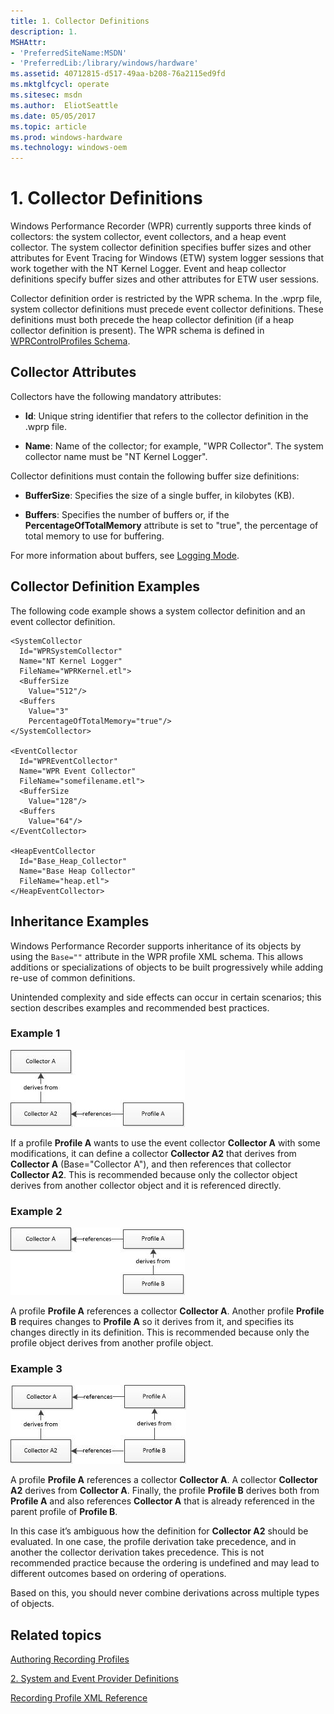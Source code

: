 ```yaml
---
title: 1. Collector Definitions
description: 1.
MSHAttr:
- 'PreferredSiteName:MSDN'
- 'PreferredLib:/library/windows/hardware'
ms.assetid: 40712815-d517-49aa-b208-76a2115ed9fd
ms.mktglfcycl: operate
ms.sitesec: msdn
ms.author:  EliotSeattle
ms.date: 05/05/2017
ms.topic: article
ms.prod: windows-hardware
ms.technology: windows-oem
---
```


# 1. Collector Definitions


Windows Performance Recorder (WPR) currently supports three kinds of collectors: the system collector, event collectors, and a heap event collector. The system collector definition specifies buffer sizes and other attributes for Event Tracing for Windows (ETW) system logger sessions that work together with the NT Kernel Logger. Event and heap collector definitions specify buffer sizes and other attributes for ETW user sessions.

Collector definition order is restricted by the WPR schema. In the .wprp file, system collector definitions must precede event collector definitions. These definitions must both precede the heap collector definition (if a heap collector definition is present). The WPR schema is defined in [WPRControlProfiles Schema](wprcontrolprofiles-schema.md).

## Collector Attributes


Collectors have the following mandatory attributes:

-   **Id**: Unique string identifier that refers to the collector definition in the .wprp file.

-   **Name**: Name of the collector; for example, "WPR Collector". The system collector name must be "NT Kernel Logger".

Collector definitions must contain the following buffer size definitions:

-   **BufferSize**: Specifies the size of a single buffer, in kilobytes (KB).

-   **Buffers**: Specifies the number of buffers or, if the **PercentageOfTotalMemory** attribute is set to "true", the percentage of total memory to use for buffering.

For more information about buffers, see [Logging Mode](logging-mode.md).

## Collector Definition Examples


The following code example shows a system collector definition and an event collector definition.

```
<SystemCollector
  Id="WPRSystemCollector"
  Name="NT Kernel Logger"
  FileName="WPRKernel.etl">
  <BufferSize
    Value="512"/>
  <Buffers
    Value="3"
    PercentageOfTotalMemory="true"/>
</SystemCollector>

<EventCollector
  Id="WPREventCollector"
  Name="WPR Event Collector"
  FileName="somefilename.etl">
  <BufferSize
    Value="128"/> 
  <Buffers
    Value="64"/>
</EventCollector>

<HeapEventCollector
  Id="Base_Heap_Collector"
  Name="Base Heap Collector"
  FileName="heap.etl">
</HeapEventCollector>
```

## Inheritance Examples


Windows Performance Recorder supports inheritance of its objects by using the `Base=""` attribute in the WPR profile XML schema. This allows additions or specializations of objects to be built progressively while adding re-use of common definitions.

Unintended complexity and side effects can occur in certain scenarios; this section describes examples and recommended best practices.

### Example 1

![inheritance example](images/wpr-collector-definitions-example1.jpg)

If a profile **Profile A** wants to use the event collector **Collector A** with some modifications, it can define a collector **Collector A2** that derives from **Collector A** (Base="Collector A"), and then references that collector **Collector A2**. This is recommended because only the collector object derives from another collector object and it is referenced directly.

### Example 2

![inheritance example 2](images/wpr-collector-definitions-example2.jpg)

A profile **Profile A** references a collector **Collector A**. Another profile **Profile B** requires changes to **Profile A** so it derives from it, and specifies its changes directly in its definition. This is recommended because only the profile object derives from another profile object.

### Example 3

![inheritance example 3](images/wpr-collector-definitions-example3.jpg)

A profile **Profile A** references a collector **Collector A**. A collector **Collector A2** derives from **Collector A**. Finally, the profile **Profile B** derives both from **Profile A** and also references **Collector A** that is already referenced in the parent profile of **Profile B**.

In this case it’s ambiguous how the definition for **Collector A2** should be evaluated. In one case, the profile derivation take precedence, and in another the collector derivation takes precedence. This is not recommended practice because the ordering is undefined and may lead to different outcomes based on ordering of operations.

Based on this, you should never combine derivations across multiple types of objects.

## Related topics


[Authoring Recording Profiles](authoring-recording-profiles.md)

[2. System and Event Provider Definitions](2-system-and-event-provider-definitions.md)

[Recording Profile XML Reference](recording-profile-xml-reference.md)

 

 







